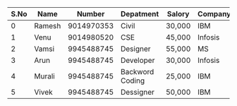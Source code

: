 <html>
<head>
<title>Table Form</title>
<!-- Latest compiled and minified CSS -->
<link rel="stylesheet" href="https://maxcdn.bootstrapcdn.com/bootstrap/3.3.2/css/bootstrap.min.css">

<!-- Optional theme -->
<link rel="stylesheet" href="https://maxcdn.bootstrapcdn.com/bootstrap/3.3.2/css/bootstrap-theme.min.css">

<!-- Latest compiled and minified JavaScript -->
<script src="https://maxcdn.bootstrapcdn.com/bootstrap/3.3.2/js/bootstrap.min.js"></script>
</head>
<body>
<div class="container">
<table class="table table-bordered table-condenced table:hover table-striped">
<thead><i>
<tr><th>S.No</th><th>Name</th><th>Number</th><th>Depatment</th><th>Salory</th><th>Company</th>
</thead></i>
<tbody>
<tr><td>0</td><td>Ramesh</td><td>9014970353</td><td>Civil</td><td>30,000</td><td>IBM</td></tr>
<tr><td>1</td><td>Venu</td><td>9014980520</td><td>CSE</td><td>45,000</td><td>Infosis</td></tr>
<tr><td>2</td><td>Vamsi</td><td>9945488745</td><td>Designer</td><td>55,000</td><td>MS</td></tr>
<tr><td>3</td><td>Arun</td><td>9945488745</td><td>Developer</td><td>30,000</td><td>Infosis</td></tr>
<tr><td>4</td><td>Murali</td><td>9945488745</td><td>Backword Coding</td><td>25,000</td><td>IBM</td></tr>
<tr><td>5</td><td>Vivek</td><td>9945488745</td><td>Dessigner</td><td>50,000</td><td>IBM</td></tr>
</tbody>
</table>
</div>
</body>
</html>
